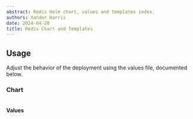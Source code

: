 ```yaml
---
abstract: Redis Helm chart, values and templates index.
authors: Xander Harris
date: 2024-04-28
title: Redis Chart and Templates
---
```


## Usage

Adjust the behavior of the deployment using the values file, documented below.

### Chart

```{autoyaml} redis/Chart.yaml
```

#### Values

```{autoyaml} redis/values.yaml
```
